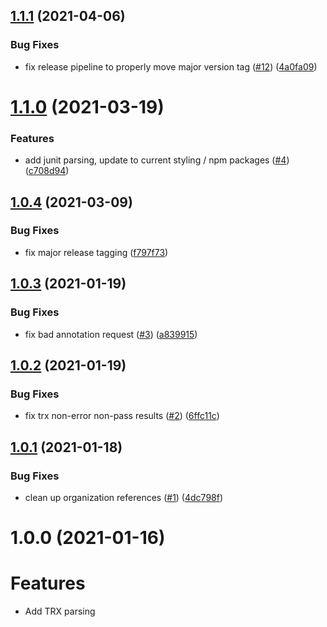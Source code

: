 ## [1.1.1](https://github.com/HylandSoftware/unit-test-reporter/compare/v1.1.0...v1.1.1) (2021-04-06)


### Bug Fixes

* fix release pipeline to properly move major version tag ([#12](https://github.com/HylandSoftware/unit-test-reporter/issues/12)) ([4a0fa09](https://github.com/HylandSoftware/unit-test-reporter/commit/4a0fa09221d7a0d47dc69848f186e7036202adbe))

# [1.1.0](https://github.com/HylandSoftware/unit-test-reporter/compare/v1.0.4...v1.1.0) (2021-03-19)


### Features

* add junit parsing, update to current styling / npm packages ([#4](https://github.com/HylandSoftware/unit-test-reporter/issues/4)) ([c708d94](https://github.com/HylandSoftware/unit-test-reporter/commit/c708d94bff9336e39721d144f273098db42730ee))

## [1.0.4](https://github.com/HylandSoftware/unit-test-reporter/compare/v1.0.3...v1.0.4) (2021-03-09)


### Bug Fixes

* fix major release tagging ([f797f73](https://github.com/HylandSoftware/unit-test-reporter/commit/f797f738d0f95b35d09105f2aba15e816fd18296))

## [1.0.3](https://github.com/HylandSoftware/unit-test-reporter/compare/v1.0.2...v1.0.3) (2021-01-19)


### Bug Fixes

* fix bad annotation request ([#3](https://github.com/HylandSoftware/unit-test-reporter/issues/3)) ([a839915](https://github.com/HylandSoftware/unit-test-reporter/commit/a839915b74317f1307e42204b85661fc7cf1f569))

## [1.0.2](https://github.com/HylandSoftware/unit-test-reporter/compare/v1.0.1...v1.0.2) (2021-01-19)


### Bug Fixes

* fix trx non-error non-pass results ([#2](https://github.com/HylandSoftware/unit-test-reporter/issues/2)) ([6ffc11c](https://github.com/HylandSoftware/unit-test-reporter/commit/6ffc11c2a5a627a5561e0688b8cb1146dc8d87e1))

## [1.0.1](https://github.com/HylandSoftware/unit-test-reporter/compare/v1.0.0...v1.0.1) (2021-01-18)


### Bug Fixes

* clean up organization references ([#1](https://github.com/HylandSoftware/unit-test-reporter/issues/1)) ([4dc798f](https://github.com/HylandSoftware/unit-test-reporter/commit/4dc798f0703929ec804cbc7943b760e5b5677578))

# 1.0.0 (2021-01-16)

# Features

* Add TRX parsing
